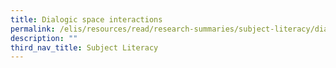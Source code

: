 ```yaml
---
title: Dialogic space interactions
permalink: /elis/resources/read/research-summaries/subject-literacy/dialogic-space-interactions/
description: ""
third_nav_title: Subject Literacy
---
```

